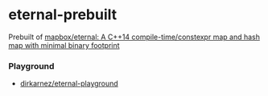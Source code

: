 eternal-prebuilt
================
Prebuilt of [mapbox/eternal: A C++14 compile-time/constexpr map and hash map with minimal binary footprint](https://github.com/mapbox/eternal)

### Playground
- [dirkarnez/eternal-playground](https://github.com/dirkarnez/eternal-playground)
